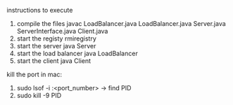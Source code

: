 instructions to execute

1) compile the files
    javac LoadBalancer.java LoadBalancer.java Server.java ServerInterface.java Client.java
2) start the registy
    rmiregistry
3) start the server
    java Server
4) start the load balancer
    java LoadBalancer
5) start the client
    java Client



kill the port in mac:
1)  sudo lsof -i :<port_number> -> find PID
2)  sudo kill -9 PID
